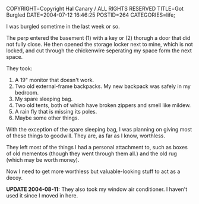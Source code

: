 COPYRIGHT=Copyright Hal Canary / ALL RIGHTS RESERVED
TITLE=Got Burgled
DATE=2004-07-12 16:46:25
POSTID=264
CATEGORIES=life;

I was burgled sometime in the last week or so.

The perp entered the basement (1) with a key or (2) thorugh a door that did not fully close. He then opened the storage locker next to mine, which is not locked, and cut through the chickenwire seperating my space form the next space.

They took:

1.  A 19" monitor that doesn't work.
2.  Two old external-frame backpacks. My new backpack was safely in my bedroom.
3.  My spare sleeping bag.
4.  Two old tents, both of which have broken zippers and smell like mildew.
5.  A rain fly that is missing its poles.
6.  Maybe some other things.

With the exception of the spare sleeping bag, I was planning on giving most of these things to goodwill. They are, as far as I know, worthless.

They left most of the things I had a personal attachment to, such as boxes of old mementos (though they went through them all.) and the old rug (which may be worth money).

Now I need to get more worthless but valuable-looking stuff to act as a decoy.

**UPDATE 2004-08-11:** They also took my window air conditioner. I haven't used it since I moved in here.
